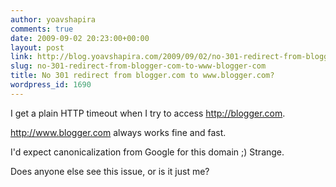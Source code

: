 ```yaml
---
author: yoavshapira
comments: true
date: 2009-09-02 20:23:00+00:00
layout: post
link: http://blog.yoavshapira.com/2009/09/02/no-301-redirect-from-blogger-com-to-www-blogger-com/
slug: no-301-redirect-from-blogger-com-to-www-blogger-com
title: No 301 redirect from blogger.com to www.blogger.com?
wordpress_id: 1690
---
```


I get a plain HTTP timeout when I try to access http://blogger.com.    
  
http://www.blogger.com always works fine and fast.  
  
I'd expect canonicalization from Google for this domain ;)  Strange.  
  
Does anyone else see this issue, or is it just me?
